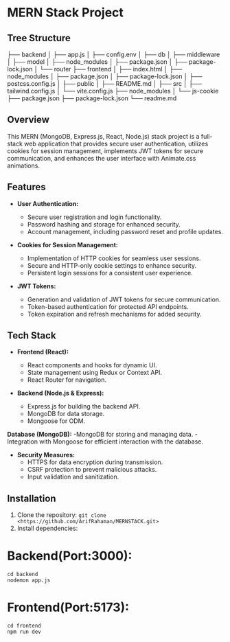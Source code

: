 # MERN Stack Project
## Tree Structure
 ├── backend
│   ├── app.js
│   ├── config.env
│   ├── db
│   ├── middleware
│   ├── model
│   ├── node_modules
│   ├── package.json
│   ├── package-lock.json
│   └── router
├── frontend
│   ├── index.html
│   ├── node_modules
│   ├── package.json
│   ├── package-lock.json
│   ├── postcss.config.js
│   ├── public
│   ├── README.md
│   ├── src
│   ├── tailwind.config.js
│   └── vite.config.js
├── node_modules
│   └── js-cookie
├── package.json
├── package-lock.json
└── readme.md


## Overview

This MERN (MongoDB, Express.js, React, Node.js) stack project is a full-stack web application that provides secure user authentication, utilizes cookies for session management, implements JWT tokens for secure communication, and enhances the user interface with Animate.css animations.

## Features

- **User Authentication:**
  - Secure user registration and login functionality.
  - Password hashing and storage for enhanced security.
  - Account management, including password reset and profile updates.


- **Cookies for Session Management:**
  - Implementation of HTTP cookies for seamless user sessions.
  - Secure and HTTP-only cookie settings to enhance security.
  - Persistent login sessions for a consistent user experience.

- **JWT Tokens:**
  - Generation and validation of JWT tokens for secure communication.
  - Token-based authentication for protected API endpoints.
  - Token expiration and refresh mechanisms for added security.



## Tech Stack

- **Frontend (React):**
  - React components and hooks for dynamic UI.
  - State management using Redux or Context API.
  - React Router for navigation.

- **Backend (Node.js & Express):**
  - Express.js for building the backend API.
  - MongoDB for data storage.
  - Mongoose for ODM.

**Database (MongoDB):**
  -MongoDB for storing and managing data.
  -Integration with Mongoose for efficient interaction with the database.

- **Security Measures:**
  - HTTPS for data encryption during transmission.
  - CSRF protection to prevent malicious attacks.
  - Input validation and sanitization.

## Installation

1. Clone the repository: `git clone <https://github.com/ArifRahaman/MERNSTACK.git>`
2. Install dependencies:
 # Backend(Port:3000):
 ```
 cd backend
 nodemon app.js

```


 # Frontend(Port:5173):
 ```
 cd frontend
 npm run dev
```

